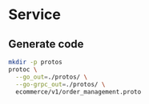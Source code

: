 # Service

## Generate code

```bash
mkdir -p protos
protoc \
  --go_out=./protos/ \
  --go-grpc_out=./protos/ \
  ecommerce/v1/order_management.proto
```


